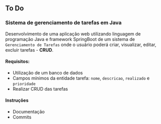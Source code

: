 ## To Do 

### Sistema de gerenciamento de tarefas em Java

Desenvolvimento de uma aplicação web utilizando linguagem de programação Java
e framework SpringBoot de um sistema de `Gerenciamento de Tarefas` onde o usuário
poderá criar, visualizar, editar, excluir tarefas - **CRUD**. 
#### Requisitos:
- Utilização de um banco de dados 
- Campos mínimos da entidade tarefa: `nome`, `descricao`, `realizado` e `prioridade`
- Realizar CRUD das tarefas
#### Instruções
- Documentação
- Commits